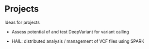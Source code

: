 # Projects
Ideas for projects

* Assess potential of and test DeepVariant for variant calling

* HAIL: distributed analysis / management of VCF files using SPARK



